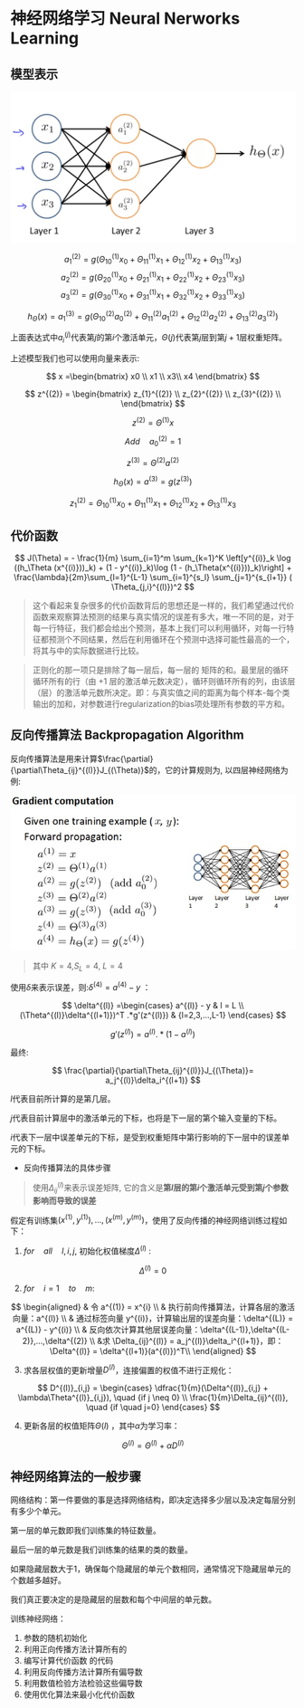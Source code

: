 # 神经网络学习 Neural Nerworks Learning

## 模型表示

![pic1](pic/pic1.png)

$$
a_{1}^{(2)} = g(\Theta_{10}^{(1)}x_{0} + \Theta_{11}^{(1)}x_{1}+ \Theta_{12}^{(1)}x_{2}+\Theta_{13}^{(1)}x_{3}) 
$$
$$
a_{2}^{(2)} = g(\Theta_{20}^{(1)}x_{0} + \Theta_{21}^{(1)}x_{1}+ \Theta_{22}^{(1)}x_{2}+\Theta_{23}^{(1)}x_{3}) 
$$
$$
a_{3}^{(2)} = g(\Theta_{30}^{(1)}x_{0} + \Theta_{31}^{(1)}x_{1}+ \Theta_{32}^{(1)}x_{2}+\Theta_{33}^{(1)}x_{3}) 
$$

$$
h_{\Theta}(x)= a_{1}^{(3)} = g(\Theta_{10}^{(2)}a_{0}^{(2)} + \Theta_{11}^{(2)}a_{1}^{(2)}+ \Theta_{12}^{(2)}a_{2}^{(2)}+\Theta_{13}^{(2)}a_{3}^{(2)}) 
$$

上面表达式中$a_{i}^{(j)}$代表第$j$的第$i$个激活单元，$\Theta(j)$代表第$j$层到第$j+1$层权重矩阵。

上述模型我们也可以使用向量来表示:

$$
x =\begin{bmatrix}
    x0 \\
    x1 \\
    x3\\
    x4
\end{bmatrix}
$$

$$
z^{(2)} = \begin{bmatrix}
    z_{1}^{(2)} \\
    z_{2}^{(2)} \\
    z_{3}^{(2)} \\
\end{bmatrix}
$$

$$
z^{(2)} = \Theta^{(1)}x
$$

$$
Add \quad a_{0}^{(2)} = 1
$$

$$
z^{(3)} = \Theta^{(2)}a^{(2)}
$$

$$
h_{\Theta}(x) = a^{(3)} = g(z^{(3)})
$$

$$
z_{1}^{(2)} = \Theta_{10}^{(1)}x_{0} + \Theta_{11}^{(1)}x_{1}+ \Theta_{12}^{(1)}x_{2}+\Theta_{13}^{(1)}x_{3}
$$

## 代价函数

$$
J(\Theta) = - \frac{1}{m} \sum_{i=1}^m \sum_{k=1}^K \left[y^{(i)}_k \log ((h_\Theta (x^{(i)}))_k) + (1 - y^{(i)}_k)\log (1 - (h_\Theta(x^{(i)}))_k)\right] + \frac{\lambda}{2m}\sum_{l=1}^{L-1} \sum_{i=1}^{s_l} \sum_{j=1}^{s_{l+1}} ( \Theta_{j,i}^{(l)})^2
$$

>这个看起来复杂很多的代价函数背后的思想还是一样的，我们希望通过代价函数来观察算法预测的结果与真实情况的误差有多大，唯一不同的是，对于每一行特征，我们都会给出个预测，基本上我们可以利用循环，对每一行特征都预测个不同结果，然后在利用循环在个预测中选择可能性最高的一个，将其与中的实际数据进行比较。

>正则化的那一项只是排除了每一层后，每一层的 矩阵的和。最里层的循环循环所有的行（由 +1 层的激活单元数决定），循环则循环所有的列，由该层（层）的激活单元数所决定。即：与真实值之间的距离为每个样本-每个类输出的加和，对参数进行regularization的bias项处理所有参数的平方和。

## 反向传播算法 Backpropagation Algorithm

反向传播算法是用来计算$\frac{\partial}{\partial\Theta_{ij}^{(l)}}J_{(\Theta)}$的，它的计算规则为, 以四层神经网络为例:

![pic1](pic/4Nerve.png)

>其中 $K = 4$,$S_{L}=4$, $L=4$

使用$\delta$来表示误差，则:$\delta^(4) = a^{(4)}-y$ ：


$$
\delta^{(l)} =\begin{cases}
    a^{(l)} - y  & l = L \\
    (\Theta^{(l)}\delta^{(l+1)})^T .*g'(z^{(l)}) &  {l=2,3,...,L-1}
\end{cases}
$$

$$
g'(z^{(l)}) = a^{(l)} .* (1-a^{(l)})
$$

最终:

$$
 \frac{\partial}{\partial\Theta_{ij}^{(l)}}J_{(\Theta)}= a_j^{(l)}\delta_i^{(l+1)}
$$

$l$代表目前所计算的是第几层。

$j$代表目前计算层中的激活单元的下标，也将是下一层的第个输入变量的下标。

$i$代表下一层中误差单元的下标，是受到权重矩阵中第行影响的下一层中的误差单元的下标。

- 反向传播算法的具体步骤

>使用$\Delta_{ij}^{(l)}$来表示误差矩阵, 它的含义是**第$l$层的第$i$个激活单元受到第$j$个参数影响而导致的误差**

假定有训练集$(x^{(1)}, y^{(1)}),...,(x^{(m)},y^{(m)})$，使用了反向传播的神经网络训练过程如下：

1. $for \quad all \quad l,i,j$, 初始化权值梯度$\Delta^{(l)}$ :

$$
\Delta^{(l)} = 0
$$

2. $for \quad i=1  \quad to  \quad m$:
   
$$
\begin{aligned}
    & 令 a^{(1)} = x^{i} \\
    & 执行前向传播算法，计算各层的激活向量：a^{(l)} \\
    & 通过标签向量 y^{(i)}，计算输出层的误差向量：\delta^{(L)} = a^{(L)} - y^{(i)} \\
    & 反向依次计算其他层误差向量：\delta^{(L-1)},\delta^{(L-2)},...,\delta^{(2)} \\
    &求 \Delta_{ij}^{(l)} = a_j^{(l)}\delta_i^{(l+1)}，即：\Delta^{(l)} = \delta^{(l+1)}(a^{(l)})^T\\
\end{aligned}
$$

3. 求各层权值的更新增量$D^{(l)}$，连接偏置的权值不进行正规化：

$$
D^{(l)}_{i,j} =
\begin{cases}
\dfrac{1}{m}(\Delta^{(l)}_{i,j} + \lambda\Theta^{(l)}_{i,j}), \quad {if j \neq 0} \\
\frac{1}{m}\Delta_{ij}^{(l)}, \quad {if \quad j=0}
\end{cases}
$$

4. 更新各层的权值矩阵$\Theta(l)$ ，其中$\alpha$为学习率：

$$
\Theta^{(l)} = \Theta^{(l)} + \alpha D^{(l)}
$$

## 神经网络算法的一般步骤

网络结构：第一件要做的事是选择网络结构，即决定选择多少层以及决定每层分别有多少个单元。

第一层的单元数即我们训练集的特征数量。

最后一层的单元数是我们训练集的结果的类的数量。

如果隐藏层数大于1，确保每个隐藏层的单元个数相同，通常情况下隐藏层单元的个数越多越好。

我们真正要决定的是隐藏层的层数和每个中间层的单元数。

训练神经网络：

1. 参数的随机初始化
2. 利用正向传播方法计算所有的
3. 编写计算代价函数  的代码
4. 利用反向传播方法计算所有偏导数
5. 利用数值检验方法检验这些偏导数
6. 使用优化算法来最小化代价函数